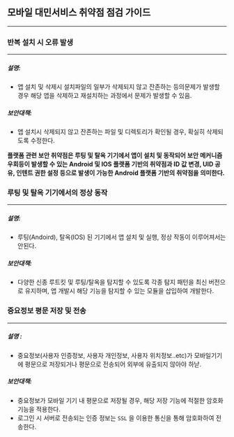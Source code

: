 ## 모바일 대민서비스 취약점 점검 가이드

---



### 반복 설치 시 오류 발생

---

##### 설명: 

- 앱 설치 및 삭제시 설치파일의 일부가 삭제되지 않고 잔존하는 등의문제가 발생할 경우 해당 앱을 삭제하고 재설치하는 과정에서 문제가 발생할 수 있음.

##### 보안대책:

- 앱 설치시 삭제되지 않고 잔존하는 파일 및 디렉토리가 확인될 경우, 확실히 삭제되도록 수정한다.



**플랫폼 관련 보안 취약점은 루팅 및 탈옥 기기에서 앱이 설치 및 동작되어 보안 메커니즘 우회등이 발생할 수 있는 Android 및 IOS 플랫폼 기반의 취약점과 ID 값 변경, UID 공유, 인텐트 권한 설정 등으로 발생이 가능한 Android 플랫폼 기반의 취약점을 의미한다.**



### 루팅 및 탈옥 기기에서의 정상 동작

---

##### 설명:

- 루팅(Andoird), 탈옥(IOS) 된 기기에서 앱 설치 및 실행, 정상 작동이 이루어져서는 안된다.

##### 보안대책:

- 다양한 신종 루트킷 및 루팅/탈옥을 탐지할 수 있도록 각종 탐지 패턴을 최신 버전으로 유지하며, 앱 개발시 해당 기능을 탐지할 수 있는 모듈을 삽입하여 개발한다.



### 중요정보 평문 저장 및 전송

---

##### 설명 : 

- 중요정보(사용자 인증정보, 사용자 개인정보, 사용자 위치정보..etc)가 모바일기기에 평문으로 저장되거나 평문으로 전송되어 외부에 유출되지 않아야 하낟.

##### 보안대책:

- 중요정보가 모바일 기기 내 평문으로 저장될 경우, 해당 저장 기능에 적절한 암호화 기능을 적용한다.
- 로그인 시 서버로 전송되는 인증 정보는 `SSL` 을 이용한 통신을 통해 암호화하여 전송한다.


